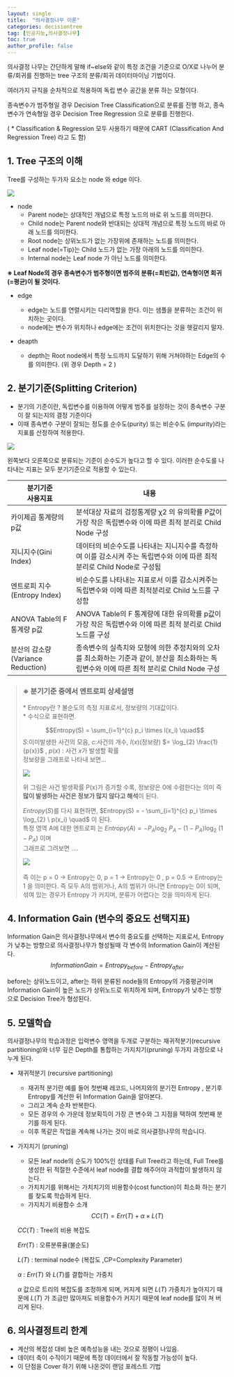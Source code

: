 ```yaml
---
layout: single
title:  "의사결정나무 이론"
categories: decisiontree
tag: [인공지능,의사결정나무]
toc: true
author_profile: false
---
```


의사결정 나무는 간단하게 말해 if~else와 같이 특정 조건을 기준으로 O/X로 나누어 분류/회귀를 진행하는 tree 구조의 분류/회귀 데이터마이닝 기법이다.

여러가지 규칙을 순차적으로 적용하여 독립 변수 공간을 분류 하는 모형이다.

종속변수가 범주형일 경우 Decision Tree Classification으로 분류를 진행 하고, 종속변수가 연속형일 경우 Decision Tree Regression 으로 분류를 진행한다.

( * Classification & Regression 모두 사용하기 때문에 CART (Classification And Regression Tree) 라고 도 함)

## 1. Tree 구조의 이해
Tree를 구성하는 두가자 요소는 node 와 edge 이다.

![](../../images/2022-03-23-dt-theory/dt.png)

* node
  * Parent node는 상대적인 개념으로 특정 노드의 바로 위 노드를 의미한다.
  * Child node는 Parent node와 반대되는 상대적 개념으로 특정 노드의 바로 아래 노드를 의미한다.
  * Root node는 상위노드가 없는 가장위에 존재하는 노드를 의미한다.
  * Leaf node(=Tip)는 Child 노드가 없는 가장 아래의 노드를 의미한다.
  * Internal node는 Leaf node 가 아닌 노드를 의미한다.

**※ Leaf Node의 경우 종속변수가 범주형이면 범주의 분류(=최빈값), 연속형이면 회귀(=평균)이 될 것이다.**

* edge
  * edge는 노드를 연렬시키는 다리역할을 한다. 이는 샘플을 분류하는 조건이 위치하는 곳이다.
  * node에는 변수가 위치하나 edge에는 조건이 위치한다는 것을 헷갈리지 말자.

* deapth
  * depth는 Root node에서 특정 노드까지 도달하기 위해 거쳐야하는 Edge의 수를 의미한다. (위 경우 Depth = 2 )
  


## 2. 분기기준(Splitting Criterion)

* 분기의 기준이란, 독립변수를 이용하여 어떻게 범주를 설정하는 것이 종속변수 구분이 잘 되는지의 결정 기준이다
* 이때 종속변수 구분이 잘되는 정도를 순수도(purity) 또는 비순수도 (impurity)라는 지표를 산정하여 적용한다.

![](../../images/2022-03-23-dt-theory/dt2.png)

왼쪽보다 오른쪽으로 분류되는 기준이 순수도가 높다고 할 수 있다.
이러한 순수도를 나타내는 지표는  모두 분기기준으로 적용할 수 있는다.

|분기기준<br>사용지표| 내용 |
|-|-|
|카이제곱 통계량의 p값|분석대상 자료의 검정통계량 χ2 의 유의확률 P값이 가장 작은 독립변수와 이에 따른 최적 분리로 Child Node 구성|
|지니지수(Gini Index)|데이터의 비순수도를 나타내는 지니지수를 측정하여 이를 감소시켜 주는 독립변수와 이에 따른 최적 분리로 Child Node로 구성됨|
|엔트로피 지수(Entropy Index)|비순수도를 나타내는 지표로서 이를 감소시켜주는 독립변수와 이에 따른 최적분리로 Child 노드를 구성함|
|ANOVA Table의 F 통계량 p값|ANOVA Table의 F 통계량에 대한 유의확률 p값이 가장 작은 독립변수와 이에 따른 최적 분리로 Child 노드를 구성|
|분산의 감소량(Variance Reduction)|종속변수의 실측치와 모형에 의한 추정치와의 오차를 최소화하는 기준과 같이, 분산을 최소화하는 독립변수와 이에 따른 최적 분리로 Child Node 구성|

<blockquote style="margin-left:20px;">
<h3> ※ 분기기준 중에서 엔트로피 상세설명 </h3>
* Entropy란 ? 불순도의 측정 지표로서, 정보량의 기대값이다.<br>
* 수식으로 표현하면.
  

$$Entropy(S)  =  \sum_{i=1}^{c} p_i \times I(x_i) \quad$$
$S$:이미발생한 사건의 모음, $c$:사건의 개수,  $I(x)$(정보량) $=  \log_{2} \frac{1}{p(x)}$ , $p(x)$ : 사건 $x$가 발생할 확률
<br>
정보량을 그래프로 나타내 보면...

<div><img src="../../images/2022-03-23-dt-theory/dt3.png"/></div>

위 그림은 사건 발생확률 P(x)가 증가할 수록, 정보량은 0에 수렴한다는 의미 즉 <b>많이 발생하는 사건은 정보가 많지 않다고 해석</b>이 된다.
<br>

$Entropy(S)$를 다시 표현하면, $Entropy(S)  = - \sum_{i=1}^{c} p_i \times \log_{2} \ p(x_i) \quad$ 이 된다.
<br>
특정 영역 A에 대한 엔트로피 는 $Entropy(A)  = - P_A \log_{2} \ P_A - (1-P_A) \log_{2} \ (1-P_A)$
이며 
<br>
그래프로 그려보면 ....

<div><img src="../../images/2022-03-23-dt-theory/dt4.png"/></div>
<br>
즉 이는  p = 0 -> Entropy는 0, p = 1 -> Entropy는 0 , p = 0.5 -> Entropy는 1 을 의미한다.
즉 모두 A의 범위거나, A의 범위가 아니면 Entropy는 0이 되며, 섞여 있는 경우가 Entropy 가 커지며, 분류가 어렵다는 것을 의미하게 된다.

</blockquote>



## 4. Information Gain (변수의 중요도 선택지표)
Information Gain은 의사결정나무에서 변수의 중요도를 선택하는 지표로서, Entropy가 낮추는 방향으로 의사결정나무가 형성될때 각 변수의 Information Gain이 계산된다.
$$Information Gain = Entropy_{before}-Entropy_{after}$$

before는 상위노드이고, after는 하위 분류된 node들의 Entropy의 가중평균이며 Information Gain이 높은 노드가 상위노드로 위치하게 되며, Entropy가 낮추는 방향으로 Decision Tree가 형성된다.

## 5. 모델학습

의사결정나무의 학습과정은 입력변수 영역을 두개로 구분하는 재귀적분기(recursive partitioning)와 너무 깊은 Depth를 통합하는 가지치기(pruning) 두가지 과정으로 나누게 된다.

* 재귀적분기 (recursive partitioning)
  
  * 재귀적 분기란 예를 들어 첫번째 레코드, 나머지와의 분기전 Entropy , 분기후 Entropy를 계산한 뒤 Information Gain을 알아본다. 
  * 그리고 계속 순차 반복한다.
  * 모든 경우의 수 가운데 정보획득이 가장 큰 변수와 그 지점을 택하여 첫번째 분기를 하게 된다.
  * 이후 똑같은 작업을 계속해 나가는 것이 바로 의사결정나무의 학습니다.

* 가지치기 (pruning)
  * 모든 leaf node의 순도가 100%인 상태를 Full Tree라고 하는데, Full Tree를 생성한 뒤 적절한 수준에서 leaf node를 결합 해주어야 과적합이 발생하지 않는다.
  * 가치치기를  위해서는 가치치기의 비용함수(cost function)이 최소화 하는 분기를 찾도록 학습하게 된다.
  * 가지치기 비용함수 소개
  $$ CC(T) = Err(T) + \alpha \times L(T)$$

  $CC(T)$ : Tree의 비용 복잡도

  $Err(T)$ : 오류분류율(불순도)

  $L(T)$ : terminal node수 (복잡도 ,CP=Complexity Parameter)

  $\alpha$ : $Err(T)$ 와 $L(T)$를 결합하는 가중치
  
  $\alpha$ 값으로 트리의 복잡도를 조정하게 되며, 커지게 되면 $L(T)$ 가중치가 높아지기 때문에 $L(T)$ 가 조금만 많아져도 비용함수가 커지기 때문에 leaf node를 많이 쳐 버리게 된다.



## 6. 의사결정트리 한계
* 계산의 복잡성 대비 높은 예측성능을 내는 것으로 정평이 나있음.
* 데이터 축이 수직이기 때문에 특정 데이터에서 잘 작동할 가능성이 높다.
* 이 단점을 Cover 하기 위해 나온것이 랜덤 포레스트 기법
